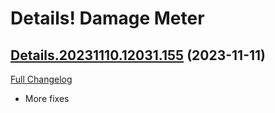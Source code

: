 # Details! Damage Meter

## [Details.20231110.12031.155](https://github.com/Tercioo/Details-Damage-Meter/tree/Details.20231110.12031.155) (2023-11-11)
[Full Changelog](https://github.com/Tercioo/Details-Damage-Meter/compare/Details.20231110.12030.155...Details.20231110.12031.155) 

- More fixes  
